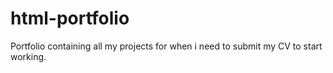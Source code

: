 # html-portfolio
Portfolio containing all my projects for when i need to submit my CV to start working.
